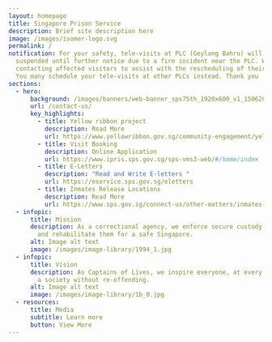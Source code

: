 ```yaml
---
layout: homepage
title: Singapore Prison Service
description: Brief site description here
image: /images/isomer-logo.svg
permalink: /
notification: For your safety, tele-visits at PLC (Geylang Bahru) will be
  suspended until further notice due to a fire incident near the PLC. We will be
  contacting affected visitors to assist with the rescheduling of their visits.
  You many schedule your tele-visits at other PLCs instead. Thank you
sections:
  - hero:
      background: /images/banners/web-banner_sps75th_1920x600_v1_15062021-compressed.jpg
      url: /contact-us/
      key_highlights:
        - title: Yellow ribbon project
          description: Read More
          url: https://www.yellowribbon.gov.sg/community-engagement/yellow-ribbon-project
        - title: Visit Booking
          description: Online Application
          url: https://www.ipris.sps.gov.sg/sps-vms3-web/#/home/index
        - title: E-Letters
          description: "Read and Write E-letters "
          url: https://eservice.sps.gov.sg/eletters
        - title: Inmates Release Locations
          description: Read More
          url: https://www.sps.gov.sg/connect-us/other-matters/inmates-release-locations
  - infopic:
      title: Mission
      description: As a correctional agency, we enforce secure custody of offenders
        and rehabilitate them for a safe Singapore.
      alt: Image alt text
      image: /images/image-library/1994_1.jpg
  - infopic:
      title: Vision
      description: As Captains of Lives, we inspire everyone, at every chance, towards
        a society without re-offending.
      alt: Image alt text
      image: /images/image-library/1b_0.jpg
  - resources:
      title: Media
      subtitle: Learn more
      button: View More
---
```

